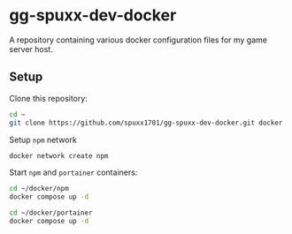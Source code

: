 # gg-spuxx-dev-docker

A repository containing various docker configuration files for my game server host.

## Setup

Clone this repository:

```bash
cd ~
git clone https://github.com/spuxx1701/gg-spuxx-dev-docker.git docker
```

Setup `npm` network

```bash
docker network create npm
```

Start `npm` and `portainer` containers:

```bash
cd ~/docker/npm
docker compose up -d
```

```bash
cd ~/docker/portainer
docker compose up -d
```
